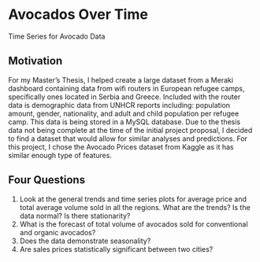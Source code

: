 # Avocados Over Time
Time Series for Avocado Data

## Motivation
For my Master’s Thesis, I helped create a large dataset from a Meraki dashboard containing data from wifi routers in European refugee camps, specifically ones located in Serbia and Greece. Included with the router data is demographic data from UNHCR reports including: population amount, gender, nationality, and adult and child population per refugee camp. This data is being stored in a MySQL database. Due to the thesis data not being complete at the time of the initial project proposal, I decided to find a dataset that would allow for similar analyses and predictions. For this project, I chose the Avocado Prices dataset from Kaggle as it has similar enough type of features.

## Four Questions
1. Look at the general trends and time series plots for average price and total average volume sold in
all the regions. What are the trends? Is the data normal? Is there stationarity?
2. What is the forecast of total volume of avocados sold for conventional and organic avocados?
3. Does the data demonstrate seasonality?
4. Are sales prices statistically significant between two cities?
